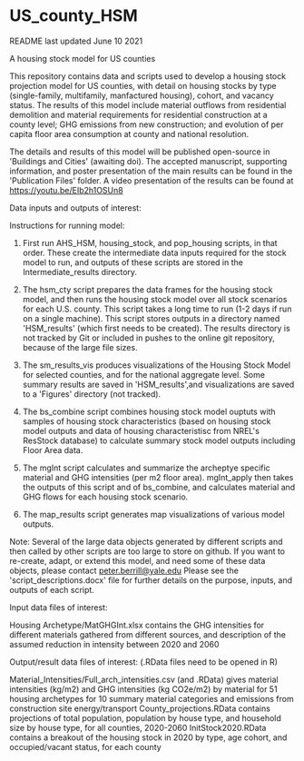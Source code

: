 # US_county_HSM

README last updated June 10 2021

A housing stock model for US counties

This repository contains data and scripts used to develop a housing stock projection model for US counties, with detail on housing stocks by type (single-family, multifamily, manfactured housing), cohort, and vacancy status. 
The results of this model include material outflows from residential demolition and material requirements for residential construction at a county level; GHG emissions from new construction; 
and evolution of per capita floor area consumption at county and national resolution.

The details and results of this model will be published open-source in 'Buildings and Cities' (awaiting doi). The accepted manuscript, supporting information, and poster presentation of the main results can be found in the 'Publication Files' folder.
A video presentation of the results can be found at https://youtu.be/EIb2h1OSUn8

Data inputs and outputs of interest: 


Instructions for running model:

1. First run AHS_HSM, housing_stock, and pop_housing scripts, in that order. These create the intermediate data inputs required for the stock model to run, and outputs of these scripts are stored in the Intermediate_results directory.

2. The hsm_cty script prepares the data frames for the housing stock model, and then runs the housing stock model over all stock scenarios for each U.S. county. This script takes a long time to run (1-2 days if run on a single machine).
This script stores outputs in a directory named 'HSM_results' (which first needs to be created). The results directory is not tracked by Git or included in pushes to the online git repository, because of the large file sizes.

3. The sm_results_vis produces visualizations of the Housing Stock Model for selected counties, and for the national aggregate level. Some summary results are saved in 'HSM_results',and visualizations are saved to a 'Figures' directory (not tracked).

4. The bs_combine script combines housing stock model ouptuts with samples of housing stock characteristics (based on housing stock model outputs and data of housing characteristisc from NREL's ResStock database) to calculate summary stock model outputs including Floor Area data.

5. The mgInt script calculates and summarize the archeptye specific material and GHG intensities (per m2 floor area). mgInt_apply then takes the outputs of this script and of bs_combine, and calculates material and GHG flows for each housing stock scenario.

6. The map_results script generates map visualizations of various model outputs.

Note: Several of the large data objects generated by different scripts and then called by other scripts are too large to store on github. If you want to re-create, adapt, or extend this model, and need some of these data objects, please contact peter.berrill@yale.edu
Please see the 'script_descriptions.docx' file for further details on the purpose, inputs, and outputs of each script.

Input data files of interest:

Housing Archetype/MatGHGInt.xlsx contains the GHG intensities for different materials gathered from different sources, and description of the assumed reduction in intensity between 2020 and 2060

Output/result data files of interest: (.RData files need to be opened in R)

Material_Intensities/Full_arch_intensities.csv (and .RData) gives material intensities (kg/m2) and GHG intensities (kg CO2e/m2) by material for 51 housing archetypes for 10 summary material categories and emissions from construction site energy/transport
County_projections.RData contains projections of total population, population by house type, and household size by house type, for all counties, 2020-2060
InitStock2020.RData contains a breakout of the housing stock in 2020 by type, age cohort, and occupied/vacant status, for each county

